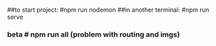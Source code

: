 ##to start project: 
  #npm run nodemon
##in another terminal: 
  #npm run serve
  
### beta # npm run all (problem with routing and imgs)
